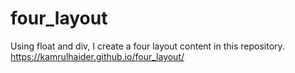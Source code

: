 # four_layout
Using float and div, I create a four layout content in this repository.
https://kamrulhaider.github.io/four_layout/

